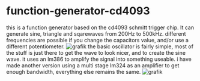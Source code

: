 # function-generator-cd4093
this is a function generator based on the cd4093 schmitt trigger chip. It can generate sine, triangle and sqarewaves from 200Hz to 500kHz. different frequencies are possible if you change the capacitors value, and/or use a different potentiometer.
![grafik](https://github.com/user-attachments/assets/aa779e84-bf32-4cc6-9830-395a7f4a8cf0)
the basic oscillator is fairly simple, most of the stuff is just there to get the wave to look nicer, and to create the sine wave. it uses an lm386 to amplify the signal into something useable.
i have made another version using a multi stage lm324 as an amplifier to get enough bandwidth, everything else remains the same.
![grafik](https://github.com/user-attachments/assets/76b3e653-5d07-4520-86c8-1faddba6275b)
